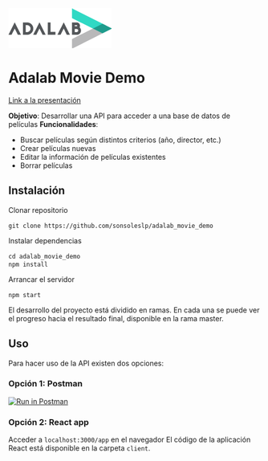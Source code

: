 ![Adalab](https://github.com/Adalab/Adalab-web-starter-kit/raw/master/_src/assets/images/logo-adalab-80px.png)

# Adalab Movie Demo
[Link a la presentación](https://docs.google.com/presentation/d/1vjJt4BtSzgvmZ86K8zAAbsC36Sjkc-m6rjiI7kP9PvY/edit?usp=sharing)

**Objetivo**: Desarrollar una API para acceder  a una base de datos de películas
**Funcionalidades**:

 - Buscar películas según distintos criterios (año, director, etc.)
 - Crear películas nuevas 
 - Editar la información de películas existentes
 - Borrar películas

## Instalación
Clonar repositorio
```
git clone https://github.com/sonsoleslp/adalab_movie_demo
```
Instalar dependencias
```
cd adalab_movie_demo
npm install
```
Arrancar el servidor
```
npm start
```
El desarrollo del proyecto está dividido en ramas. En cada una se puede ver el progreso hacia el resultado final, disponible en la rama master.

## Uso
Para hacer uso de la API existen dos opciones:

### Opción 1: Postman

[![Run in Postman](https://run.pstmn.io/button.svg)](https://app.getpostman.com/run-collection/8c5591c550d92526bbab)

### Opción 2: React app
Acceder a `localhost:3000/app` en el navegador
El código de la aplicación React está disponible en la carpeta `client`.
